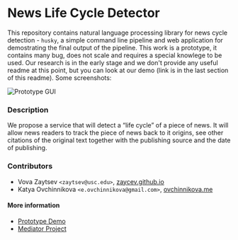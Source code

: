 News Life Cycle Detector
========================

This repository contains natural language processing library for news cycle detection - `husky`, a simple command line pipeline and web application for demostrating the final output of the pipeline. This work is a prototype, it contains many bug, does not scale and requires a special knowlege to be used. Our research is in the early stage and we don't provide any useful readme at this point, but you can look at our demo (link is in the last section of this readme). Some screenshots:

![Prototype GUI](https://raw.githubusercontent.com/MediaAnalysisTools/nlcd/dev/prototype.png)

### Description

We propose a service that will detect a “life cycle” of a piece of news. It will allow news readers to track the piece of news back to it origins, see other citations of the original text together with the publishing source and the date of publishing.

### Contributors

* Vova Zaytsev `<zaytsev@usc.edu>`, [zaycev.github.io](http://zaycev.github.io/)
* Katya Ovchinnikova `<e.ovchinnikova@gmail.com>`, [ovchinnikova.me](http://ovchinnikova.me/)

#### More information

* [Prototype Demo](mediaanalysistools.github.io/app.html)
* [Mediator Project](mediaanalysistools.github.io)
